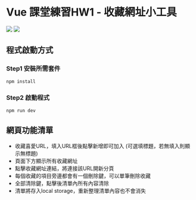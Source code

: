 # Vue 課堂練習HW1 - 收藏網址⼩⼯具
<img src="https://img.shields.io/badge/Vue%20js-35495E?style=for-the-badge&logo=vuedotjs&logoColor=4FC08D" />
<img src="https://img.shields.io/badge/Creator-康嘉恩-blue">

## 程式啟動方式
### Step1 安裝所需套件
```cmd
npm install
```
### Step2 啟動程式
```
npm run dev
```

## 網頁功能清單
- 收藏喜愛URL，填入URL框後點擊新增即可加入 (可選填標題，若無填入則顯示無標題)
- 頁面下方顯示所有收藏網址
- 點擊收藏網址連結，將連接該URL開新分頁
- 每個收藏的項目旁邊都會有一個刪除鍵，可以單筆刪除收藏
- 全部清除鍵，點擊後清單內所有內容清除
- 清單將存入local storage，重新整理清單內容也不會消失